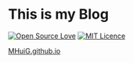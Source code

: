 # This is my Blog

[![Open Source Love](https://cdn.jsdelivr.net/gh/MHuiG/imgbed/github/open-source.svg)](https://github.com/MHuiG/imgbed/tree/master/github)
[![MIT Licence](https://cdn.jsdelivr.net/gh/MHuiG/imgbed/github/mit.svg)](https://opensource.org/licenses/mit-license.php)

[MHuiG.github.io](https://MHuiG.github.io)
